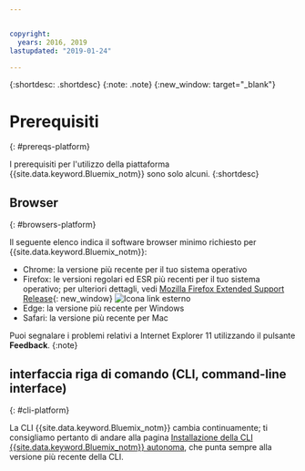 ```yaml
---


copyright:
  years: 2016, 2019
lastupdated: "2019-01-24"

---
```


{:shortdesc: .shortdesc}
{:note: .note}
{:new_window: target="_blank"}

# Prerequisiti
{: #prereqs-platform}

I prerequisiti per l'utilizzo della piattaforma {{site.data.keyword.Bluemix_notm}} sono solo alcuni.
{:shortdesc}

## Browser
{: #browsers-platform}

Il seguente elenco indica il software browser minimo richiesto per {{site.data.keyword.Bluemix_notm}}:

 * Chrome: la versione più recente per il tuo sistema operativo
 * Firefox: le versioni regolari ed ESR più recenti per il tuo sistema operativo; per ulteriori dettagli, vedi [Mozilla Firefox
Extended Support Release](https://www.mozilla.org/firefox/organizations/){: new_window} ![Icona link esterno](../icons/launch-glyph.svg "Icona link esterno")
 * Edge: la versione più recente per Windows
 * Safari: la versione più recente per Mac
 
Puoi segnalare i problemi relativi a Internet Explorer 11 utilizzando il pulsante **Feedback**.
{:note}

## interfaccia riga di comando (CLI, command-line interface)
{: #cli-platform}

La CLI {{site.data.keyword.Bluemix_notm}} cambia continuamente; ti consigliamo pertanto di andare alla pagina [Installazione della CLI {{site.data.keyword.Bluemix_notm}} autonoma](/cli/reference/ibmcloud/cloud-cli-install_use), che punta sempre alla versione più recente della CLI.
